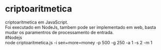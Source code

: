 # criptoaritmetica
criptoaritmetica em JavaScript.<br>
Foi executado em NodeJs, tambem pode ser implementado em web, basta mudar os paramentros de processamento de entrada.<br>
#Nodejs<br>
node criptoaritmetica.js -i sen+more=money -p 500 -g 250 -a 1 -s 2 -m 1
